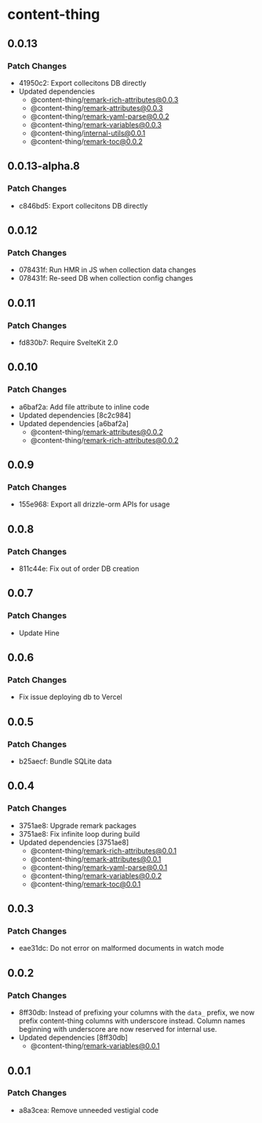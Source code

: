 # content-thing

## 0.0.13

### Patch Changes

- 41950c2: Export collecitons DB directly
- Updated dependencies
  - @content-thing/remark-rich-attributes@0.0.3
  - @content-thing/remark-attributes@0.0.3
  - @content-thing/remark-yaml-parse@0.0.2
  - @content-thing/remark-variables@0.0.3
  - @content-thing/internal-utils@0.0.1
  - @content-thing/remark-toc@0.0.2

## 0.0.13-alpha.8

### Patch Changes

- c846bd5: Export collecitons DB directly

## 0.0.12

### Patch Changes

- 078431f: Run HMR in JS when collection data changes
- 078431f: Re-seed DB when collection config changes

## 0.0.11

### Patch Changes

- fd830b7: Require SvelteKit 2.0

## 0.0.10

### Patch Changes

- a6baf2a: Add file attribute to inline code
- Updated dependencies [8c2c984]
- Updated dependencies [a6baf2a]
  - @content-thing/remark-attributes@0.0.2
  - @content-thing/remark-rich-attributes@0.0.2

## 0.0.9

### Patch Changes

- 155e968: Export all drizzle-orm APIs for usage

## 0.0.8

### Patch Changes

- 811c44e: Fix out of order DB creation

## 0.0.7

### Patch Changes

- Update Hine

## 0.0.6

### Patch Changes

- Fix issue deploying db to Vercel

## 0.0.5

### Patch Changes

- b25aecf: Bundle SQLite data

## 0.0.4

### Patch Changes

- 3751ae8: Upgrade remark packages
- 3751ae8: Fix infinite loop during build
- Updated dependencies [3751ae8]
  - @content-thing/remark-rich-attributes@0.0.1
  - @content-thing/remark-attributes@0.0.1
  - @content-thing/remark-yaml-parse@0.0.1
  - @content-thing/remark-variables@0.0.2
  - @content-thing/remark-toc@0.0.1

## 0.0.3

### Patch Changes

- eae31dc: Do not error on malformed documents in watch mode

## 0.0.2

### Patch Changes

- 8ff30db: Instead of prefixing your columns with the `data_` prefix, we now prefix content-thing
  columns with underscore instead. Column names beginning with underscore are now reserved
  for internal use.
- Updated dependencies [8ff30db]
  - @content-thing/remark-variables@0.0.1

## 0.0.1

### Patch Changes

- a8a3cea: Remove unneeded vestigial code
